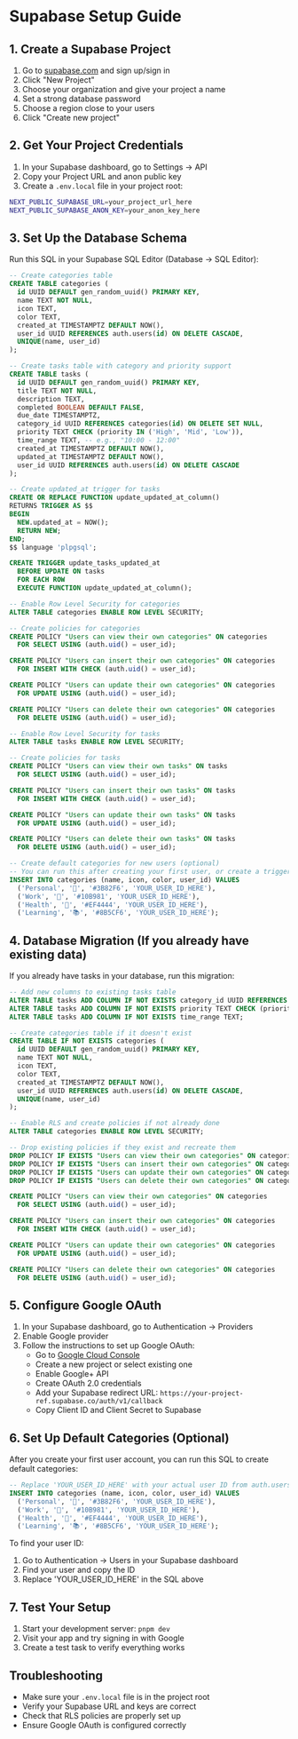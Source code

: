 # Supabase Setup Guide

## 1. Create a Supabase Project

1. Go to [supabase.com](https://supabase.com) and sign up/sign in
2. Click "New Project"
3. Choose your organization and give your project a name
4. Set a strong database password
5. Choose a region close to your users
6. Click "Create new project"

## 2. Get Your Project Credentials

1. In your Supabase dashboard, go to Settings → API
2. Copy your Project URL and anon public key
3. Create a `.env.local` file in your project root:

```bash
NEXT_PUBLIC_SUPABASE_URL=your_project_url_here
NEXT_PUBLIC_SUPABASE_ANON_KEY=your_anon_key_here
```

## 3. Set Up the Database Schema

Run this SQL in your Supabase SQL Editor (Database → SQL Editor):

```sql
-- Create categories table
CREATE TABLE categories (
  id UUID DEFAULT gen_random_uuid() PRIMARY KEY,
  name TEXT NOT NULL,
  icon TEXT,
  color TEXT,
  created_at TIMESTAMPTZ DEFAULT NOW(),
  user_id UUID REFERENCES auth.users(id) ON DELETE CASCADE,
  UNIQUE(name, user_id)
);

-- Create tasks table with category and priority support
CREATE TABLE tasks (
  id UUID DEFAULT gen_random_uuid() PRIMARY KEY,
  title TEXT NOT NULL,
  description TEXT,
  completed BOOLEAN DEFAULT FALSE,
  due_date TIMESTAMPTZ,
  category_id UUID REFERENCES categories(id) ON DELETE SET NULL,
  priority TEXT CHECK (priority IN ('High', 'Mid', 'Low')),
  time_range TEXT, -- e.g., "10:00 - 12:00"
  created_at TIMESTAMPTZ DEFAULT NOW(),
  updated_at TIMESTAMPTZ DEFAULT NOW(),
  user_id UUID REFERENCES auth.users(id) ON DELETE CASCADE
);

-- Create updated_at trigger for tasks
CREATE OR REPLACE FUNCTION update_updated_at_column()
RETURNS TRIGGER AS $$
BEGIN
  NEW.updated_at = NOW();
  RETURN NEW;
END;
$$ language 'plpgsql';

CREATE TRIGGER update_tasks_updated_at
  BEFORE UPDATE ON tasks
  FOR EACH ROW
  EXECUTE FUNCTION update_updated_at_column();

-- Enable Row Level Security for categories
ALTER TABLE categories ENABLE ROW LEVEL SECURITY;

-- Create policies for categories
CREATE POLICY "Users can view their own categories" ON categories
  FOR SELECT USING (auth.uid() = user_id);

CREATE POLICY "Users can insert their own categories" ON categories
  FOR INSERT WITH CHECK (auth.uid() = user_id);

CREATE POLICY "Users can update their own categories" ON categories
  FOR UPDATE USING (auth.uid() = user_id);

CREATE POLICY "Users can delete their own categories" ON categories
  FOR DELETE USING (auth.uid() = user_id);

-- Enable Row Level Security for tasks
ALTER TABLE tasks ENABLE ROW LEVEL SECURITY;

-- Create policies for tasks
CREATE POLICY "Users can view their own tasks" ON tasks
  FOR SELECT USING (auth.uid() = user_id);

CREATE POLICY "Users can insert their own tasks" ON tasks
  FOR INSERT WITH CHECK (auth.uid() = user_id);

CREATE POLICY "Users can update their own tasks" ON tasks
  FOR UPDATE USING (auth.uid() = user_id);

CREATE POLICY "Users can delete their own tasks" ON tasks
  FOR DELETE USING (auth.uid() = user_id);

-- Create default categories for new users (optional)
-- You can run this after creating your first user, or create a trigger
INSERT INTO categories (name, icon, color, user_id) VALUES 
  ('Personal', '👤', '#3B82F6', 'YOUR_USER_ID_HERE'),
  ('Work', '💼', '#10B981', 'YOUR_USER_ID_HERE'),
  ('Health', '🏥', '#EF4444', 'YOUR_USER_ID_HERE'),
  ('Learning', '📚', '#8B5CF6', 'YOUR_USER_ID_HERE');
```

## 4. Database Migration (If you already have existing data)

If you already have tasks in your database, run this migration:

```sql
-- Add new columns to existing tasks table
ALTER TABLE tasks ADD COLUMN IF NOT EXISTS category_id UUID REFERENCES categories(id) ON DELETE SET NULL;
ALTER TABLE tasks ADD COLUMN IF NOT EXISTS priority TEXT CHECK (priority IN ('High', 'Mid', 'Low'));
ALTER TABLE tasks ADD COLUMN IF NOT EXISTS time_range TEXT;

-- Create categories table if it doesn't exist
CREATE TABLE IF NOT EXISTS categories (
  id UUID DEFAULT gen_random_uuid() PRIMARY KEY,
  name TEXT NOT NULL,
  icon TEXT,
  color TEXT,
  created_at TIMESTAMPTZ DEFAULT NOW(),
  user_id UUID REFERENCES auth.users(id) ON DELETE CASCADE,
  UNIQUE(name, user_id)
);

-- Enable RLS and create policies if not already done
ALTER TABLE categories ENABLE ROW LEVEL SECURITY;

-- Drop existing policies if they exist and recreate them
DROP POLICY IF EXISTS "Users can view their own categories" ON categories;
DROP POLICY IF EXISTS "Users can insert their own categories" ON categories;
DROP POLICY IF EXISTS "Users can update their own categories" ON categories;
DROP POLICY IF EXISTS "Users can delete their own categories" ON categories;

CREATE POLICY "Users can view their own categories" ON categories
  FOR SELECT USING (auth.uid() = user_id);

CREATE POLICY "Users can insert their own categories" ON categories
  FOR INSERT WITH CHECK (auth.uid() = user_id);

CREATE POLICY "Users can update their own categories" ON categories
  FOR UPDATE USING (auth.uid() = user_id);

CREATE POLICY "Users can delete their own categories" ON categories
  FOR DELETE USING (auth.uid() = user_id);
```

## 5. Configure Google OAuth

1. In your Supabase dashboard, go to Authentication → Providers
2. Enable Google provider
3. Follow the instructions to set up Google OAuth:
   - Go to [Google Cloud Console](https://console.cloud.google.com/)
   - Create a new project or select existing one
   - Enable Google+ API
   - Create OAuth 2.0 credentials
   - Add your Supabase redirect URL: `https://your-project-ref.supabase.co/auth/v1/callback`
   - Copy Client ID and Client Secret to Supabase

## 6. Set Up Default Categories (Optional)

After you create your first user account, you can run this SQL to create default categories:

```sql
-- Replace 'YOUR_USER_ID_HERE' with your actual user ID from auth.users table
INSERT INTO categories (name, icon, color, user_id) VALUES 
  ('Personal', '👤', '#3B82F6', 'YOUR_USER_ID_HERE'),
  ('Work', '💼', '#10B981', 'YOUR_USER_ID_HERE'),
  ('Health', '🏥', '#EF4444', 'YOUR_USER_ID_HERE'),
  ('Learning', '📚', '#8B5CF6', 'YOUR_USER_ID_HERE');
```

To find your user ID:
1. Go to Authentication → Users in your Supabase dashboard
2. Find your user and copy the ID
3. Replace 'YOUR_USER_ID_HERE' in the SQL above

## 7. Test Your Setup

1. Start your development server: `pnpm dev`
2. Visit your app and try signing in with Google
3. Create a test task to verify everything works

## Troubleshooting

- Make sure your `.env.local` file is in the project root
- Verify your Supabase URL and keys are correct
- Check that RLS policies are properly set up
- Ensure Google OAuth is configured correctly 